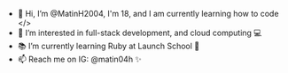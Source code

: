 - 👋 Hi, I’m @MatinH2004, I'm 18, and I am currently learning how to code </>
- 👀 I’m interested in full-stack development, and cloud computing 💻
- 📚 I’m currently learning Ruby at Launch School 💎
- 📫 Reach me on IG: @matin04h ✨

<!---
MatinH2004/MatinH2004 is a ✨ special ✨ repository because its `README.md` (this file) appears on your GitHub profile.
You can click the Preview link to take a look at your changes.
--->
